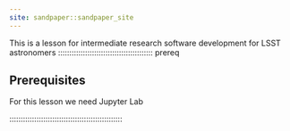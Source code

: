 ```yaml
---
site: sandpaper::sandpaper_site
---
```

This is a lesson for intermediate research software development for LSST astronomers
::::::::::::::::::::::::::::::::::::::::::  prereq

## Prerequisites

For this lesson we need Jupyter Lab


::::::::::::::::::::::::::::::::::::::::::::::::::
